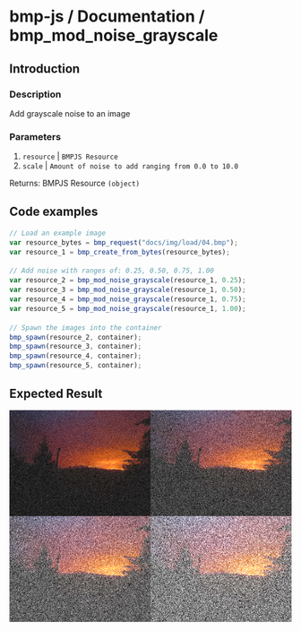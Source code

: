 # bmp-js / Documentation / bmp_mod_noise_grayscale
## Introduction

### Description

Add grayscale noise to an image

### Parameters

1. `resource` | `BMPJS Resource`
2. `scale` | `Amount of noise to add ranging from 0.0 to 10.0`

Returns: BMPJS Resource `(object)`

## Code examples

```js
// Load an example image
var resource_bytes = bmp_request("docs/img/load/04.bmp");
var resource_1 = bmp_create_from_bytes(resource_bytes);

// Add noise with ranges of: 0.25, 0.50, 0.75, 1.00
var resource_2 = bmp_mod_noise_grayscale(resource_1, 0.25);
var resource_3 = bmp_mod_noise_grayscale(resource_1, 0.50);
var resource_4 = bmp_mod_noise_grayscale(resource_1, 0.75);
var resource_5 = bmp_mod_noise_grayscale(resource_1, 1.00);

// Spawn the images into the container
bmp_spawn(resource_2, container);
bmp_spawn(resource_3, container);
bmp_spawn(resource_4, container);
bmp_spawn(resource_5, container);
```

## Expected Result

![expected-result](./img/017.png)
